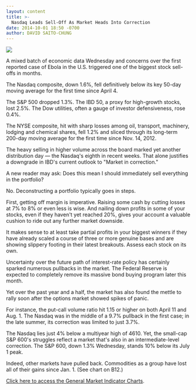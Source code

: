 ```yaml
---
layout: content
title: >-
  Nasdaq Leads Sell-Off As Market Heads Into Correction
date: 2014-10-01 18:50 -0700
author: DAVID SAITO-CHUNG
---
```






![](https://www.investors.com/wp-content/uploads/ibd-migrated-images/MPv_141002_635477742821342608.png)









A mixed batch of economic data Wednesday and concerns over the first reported case of Ebola in the U.S. triggered one of the biggest stock sell-offs in months.

  

The Nasdaq composite, down 1.6%, fell definitively below its key 50-day moving average for the first time since April 4.

  

The S&P 500 dropped 1.3%. The IBD 50, a proxy for high-growth stocks, lost 2.5%. The Dow utilities, often a gauge of investor defensiveness, rose 0.4%.

  

The NYSE composite, hit with sharp losses among oil, transport, machinery, lodging and chemical shares, fell 1.2% and sliced through its long-term 200-day moving average for the first time since Nov. 14, 2012.

  

The heavy selling in higher volume across the board marked yet another distribution day — the Nasdaq's eighth in recent weeks. That alone justifies a downgrade in IBD's current outlook to "Market in correction."

  

A new reader may ask: Does this mean I should immediately sell everything in the portfolio?

  

No. Deconstructing a portfolio typically goes in steps.

  

First, getting off margin is imperative. Raising some cash by cutting losses at 7% to 8% or even less is wise. And nailing down profits in some of your stocks, even if they haven't yet reached 20%, gives your account a valuable cushion to ride out any further market downside.

  

It makes sense to at least take partial profits in your biggest winners if they have already scaled a course of three or more genuine bases and are showing slippery footing in their latest breakouts. Assess each stock on its own.

  

Uncertainty over the future path of interest-rate policy has certainly sparked numerous pullbacks in the market. The Federal Reserve is expected to completely remove its massive bond buying program later this month.

  

Yet over the past year and a half, the market has also found the mettle to rally soon after the options market showed spikes of panic.

  

For instance, the put-call volume ratio hit 1.15 or higher on both April 11 and Aug. 1. The Nasdaq was in the middle of a 9.7% pullback in the first case; in the late summer, its correction was limited to just 3.7%.

  

The Nasdaq lies just 4% below a multiyear high of 4610. Yet, the small-cap S&P 600's struggles reflect a market that's also in an intermediate-level correction. The S&P 600, down 1.3% Wednesday, stands 10% below its July 1 peak.

  

Indeed, other markets have pulled back. Commodities as a group have lost all of their gains since Jan. 1. (See chart on B12.)

  

[Click here to access the General Market Indicator Charts](https://www.investors.com/pdf/GMI_100214.pdf).




